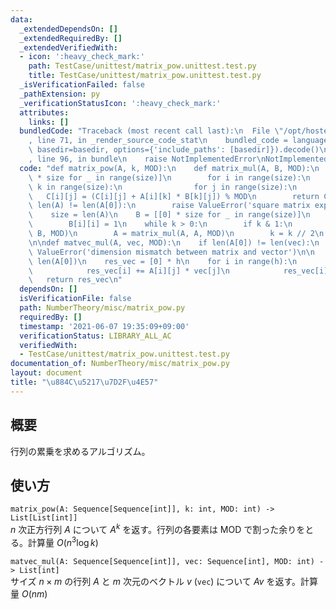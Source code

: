 ```yaml
---
data:
  _extendedDependsOn: []
  _extendedRequiredBy: []
  _extendedVerifiedWith:
  - icon: ':heavy_check_mark:'
    path: TestCase/unittest/matrix_pow.unittest.test.py
    title: TestCase/unittest/matrix_pow.unittest.test.py
  _isVerificationFailed: false
  _pathExtension: py
  _verificationStatusIcon: ':heavy_check_mark:'
  attributes:
    links: []
  bundledCode: "Traceback (most recent call last):\n  File \"/opt/hostedtoolcache/Python/3.9.5/x64/lib/python3.9/site-packages/onlinejudge_verify/documentation/build.py\"\
    , line 71, in _render_source_code_stat\n    bundled_code = language.bundle(stat.path,\
    \ basedir=basedir, options={'include_paths': [basedir]}).decode()\n  File \"/opt/hostedtoolcache/Python/3.9.5/x64/lib/python3.9/site-packages/onlinejudge_verify/languages/python.py\"\
    , line 96, in bundle\n    raise NotImplementedError\nNotImplementedError\n"
  code: "def matrix_pow(A, k, MOD):\n    def matrix_mul(A, B, MOD):\n        C = [[0]\
    \ * size for _ in range(size)]\n        for i in range(size):\n            for\
    \ k in range(size):\n                for j in range(size):\n                 \
    \   C[i][j] = (C[i][j] + A[i][k] * B[k][j]) % MOD\n        return C\n\n    if\
    \ len(A) != len(A[0]):\n        raise ValueError('square matrix expected')\n\n\
    \    size = len(A)\n    B = [[0] * size for _ in range(size)]\n    for i in range(size):\n\
    \        B[i][i] = 1\n    while k > 0:\n        if k & 1:\n            B = matrix_mul(A,\
    \ B, MOD)\n        A = matrix_mul(A, A, MOD)\n        k = k // 2\n    return B\n\
    \n\ndef matvec_mul(A, vec, MOD):\n    if len(A[0]) != len(vec):\n        raise\
    \ ValueError('dimension mismatch between matrix and vector')\n\n    h, w = len(A),\
    \ len(A[0])\n    res_vec = [0] * h\n    for i in range(h):\n        for j in range(w):\n\
    \            res_vec[i] += A[i][j] * vec[j]\n            res_vec[i] %= MOD\n \
    \   return res_vec\n"
  dependsOn: []
  isVerificationFile: false
  path: NumberTheory/misc/matrix_pow.py
  requiredBy: []
  timestamp: '2021-06-07 19:35:09+09:00'
  verificationStatus: LIBRARY_ALL_AC
  verifiedWith:
  - TestCase/unittest/matrix_pow.unittest.test.py
documentation_of: NumberTheory/misc/matrix_pow.py
layout: document
title: "\u884C\u5217\u7D2F\u4E57"
---
```


## 概要
行列の累乗を求めるアルゴリズム。

## 使い方
`matrix_pow(A: Sequence[Sequence[int]], k: int, MOD: int) -> List[List[int]]`  
$n$ 次正方行列 $A$ について $A^k$ を返す。行列の各要素は $\mathrm{MOD}$ で割った余りをとる。計算量 $O(n^3 \log k)$

`matvec_mul(A: Sequence[Sequence[int]], vec: Sequence[int], MOD: int) -> List[int]`  
サイズ $n \times m$ の行列 $A$ と $m$ 次元のベクトル $v$ (`vec`) について $Av$ を返す。計算量 $O(nm)$
